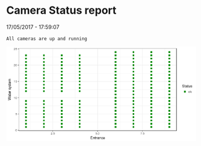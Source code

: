 Camera Status report
================
17/05/2017 - 17:59:07

    All cameras are up and running

![](camreport_files/figure-markdown_github/unnamed-chunk-2-1.png)
